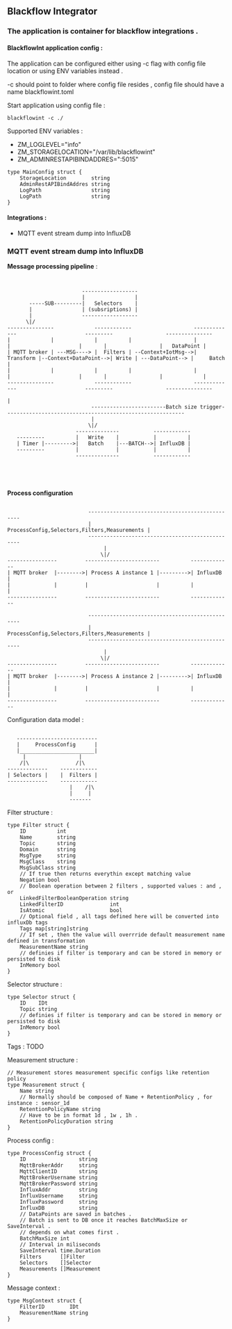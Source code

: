 ## Blackflow Integrator 

### The application is container for blackflow integrations . 

#### BlackflowInt application config :

The application can be configured either using -c flag with config file location or using ENV variables instead . 

-c should point to folder where config file resides , config file should have a name blackflowint.toml

Start application using config file : 
```
blackflowint -c ./
``` 

Supported ENV variables : 
- ZM_LOGLEVEL="info"
- ZM_STORAGELOCATION="/var/lib/blackflowint"
- ZM_ADMINRESTAPIBINDADDRES=":5015"


```
type MainConfig struct {
	StorageLocation        string
	AdminRestAPIBindAddres string
	LogPath                string
	LogPath                string
}

```



#### Integrations : 

- MQTT event stream dump into InfluxDB



### MQTT event stream dump into InfluxDB

**Message processing pipeline** : 
````


                        ------------------
                        |                |
       -----SUB---------|   Selectors    |
       |                | (subsriptions) |
       |                ------------------
      \|/ 
---------------             ------------                    -------------                      ---------                 ---------------       
|             |             |          |                    |           |                      |       |                 |   DataPoint |        
| MQTT broker | ---MSG----> |  Filters | --Context+IotMsg-->| Transform |--Context+DataPoint-->| Write | ---DataPoint--> |     Batch   |
|             |             |          |                    |           |                      |       |                 |             |       
---------------             ------------                    -------------                      ---------                 ---------------       
																															  |	
                           ------------------------Batch size trigger----------------------------------------------------------
                           |
                          \|/
                      --------------           ------------
   ---------          |   Write    |           |          |
   | Timer |--------->|   Batch    |---BATCH-->| InfluxDB |
   ---------          |            |           |          |
                      --------------           ------------





````

**Process configuration**

````                      

                          ------------------------------------------------
                          | ProcessConfig,Selectors,Filters,Measurements | 
                          ------------------------------------------------
                               |
                              \|/ 
----------------         ------------------------          -------------
| MQTT broker  |-------->| Process A instance 1 |--------->| InfluxDB  | 
|              |         |                      |          |           |
----------------         ------------------------          -------------

                          ------------------------------------------------
                          | ProcessConfig,Selectors,Filters,Measurements | 
                          ------------------------------------------------
                               |
                              \|/ 
----------------         ------------------------          -------------
| MQTT broker  |-------->| Process A instance 2 |--------->| InfluxDB  | 
|              |         |                      |          |           |
----------------         ------------------------          -------------

````
Configuration data model :

````

   --------------------------                                               
   |     ProcessConfig      |
   |________________________|
     |                 |
    /|\               /|\
-------------    ------------ 
| Selectors |    |  Filters | 
-------------    ------------ 
                    |    /|\
                    |     |
                    -------

````  

Filter structure : 

```
type Filter struct {
	ID          int
	Name        string
	Topic       string
	Domain      string
	MsgType     string
	MsgClass    string
	MsgSubClass string
	// If true then returns everythin except matching value
	Negation bool
	// Boolean operation between 2 filters , supported values : and , or
	LinkedFilterBooleanOperation string
	LinkedFilterID               int
	IsAtomic                     bool
	// Optional field , all tags defined here will be converted into influxDb tags
	Tags map[string]string
	// If set , then the value will overrride default measurement name defined in transformation
	MeasurementName string
	// definies if filter is temporary and can be stored in memory or persisted to disk
	InMemory bool
}
```

Selector structure :

``` 
type Selector struct {
	ID    IDt
	Topic string
	// definies if filter is temporary and can be stored in memory or persisted to disk
	InMemory bool
}
```

Tags : 
 TODO 

Measurement structure : 

```
// Measurement stores measurement specific configs like retention policy
type Measurement struct {
	Name string
	// Normally should be composed of Name + RetentionPolicy , for instance : sensor_1d
	RetentionPolicyName string
	// Have to be in format 1d , 1w , 1h .
	RetentionPolicyDuration string
}

```

Process config :

```
type ProcessConfig struct {
	ID                 string
	MqttBrokerAddr     string
	MqttClientID       string
	MqttBrokerUsername string
	MqttBrokerPassword string
	InfluxAddr         string
	InfluxUsername     string
	InfluxPassword     string
	InfluxDB           string
	// DataPoints are saved in batches .
	// Batch is sent to DB once it reaches BatchMaxSize or SaveInterval .
	// depends on what comes first .
	BatchMaxSize int
	// Interval in miliseconds
	SaveInterval time.Duration
	Filters      []Filter
	Selectors    []Selector
	Measurements []Measurement
}

```

Message context :
```
type MsgContext struct {
	FilterID        IDt
	MeasurementName string
}

```

